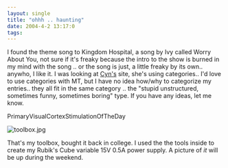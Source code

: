 ```yaml
---
layout: single
title: "ohhh .. haunting"
date: 2004-4-2 13:17:0
tags: 
---
```


I found the theme song to Kingdom Hospital, a song by Ivy called Worry About You, not sure if it's freaky because the intro to the show is burned in my mind with the song .. or the song is just, a little freaky by its own.. anywho, I like it. I was looking at [Cyn's][1] site, she's using categories.. I'd love to use categories with MT, but I have no idea how/why to categorize my entries.. they all fit in the same category .. the "stupid unstructured, sometimes funny, sometimes boring" type. If you have any ideas, let me know.



PrimaryVisualCortexStimulationOfTheDay



![toolbox.jpg][2]






That's my toolbox, bought it back in college. I used the the tools inside to create my Rubik's Cube variable 15V 0.5A power supply. A picture of *it* will be up during the weekend.



   [1]: http://alrob.gomen.org/cyn/
   [2]: http://3.bp.blogspot.com/-01rEjm8X4bU/Tn0P-Z55TMI/AAAAAAAAAM8/6Jomf2MUbE8/s320/toolbox.jpg
